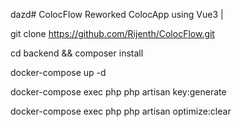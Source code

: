 dazd# ColocFlow
Reworked ColocApp using Vue3 |

git clone https://github.com/Rijenth/ColocFlow.git

cd backend && composer install

docker-compose up -d

docker-compose exec php php artisan key:generate

docker-compose exec php php artisan optimize:clear
